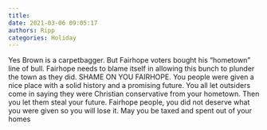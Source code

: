 ```yaml
---
title: 
date: 2021-03-06 09:05:17
authors: Ripp
categories: Holiday
---
```


 Yes Brown is a carpetbagger.  But Fairhope voters bought his “hometown” line of bull.   Fairhope needs to blame itself in allowing this bunch to plunder the town as they did.
SHAME ON YOU FAIRHOPE.   You people were given a nice place with a solid history and a promising future.   You all let outsiders come in saying they were Christian conservative from your hometown.   Then you let them steal your future.   Fairhope people, you did not deserve what you were given so you will lose it.  May you be taxed and spent out of your homes
